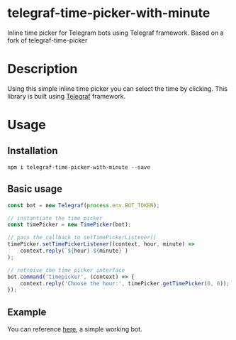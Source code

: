 # telegraf-time-picker-with-minute

Inline time picker for Telegram bots using Telegraf framework.
Based on a fork of telegraf-time-picker

# Description

Using this simple inline time picker you can select the time by clicking. This library is built using [Telegraf](https://github.com/telegraf/telegraf) framework.

# Usage

## Installation

```
npm i telegraf-time-picker-with-minute --save
```

## Basic usage

```typescript
const bot = new Telegraf(process.env.BOT_TOKEN);

// instantiate the time picker
const timePicker = new TimePicker(bot);

// pass the callback to setTimePickerListener()
timePicker.setTimePickerListener((context, hour, minute) =>
    context.reply(`${hour} ${minute}`)
);

// retreive the time picker interface
bot.command('timepicker', (context) => {
    context.reply('Choose the hour:', timePicker.getTimePicker(0, 0));
});
```

## Example

You can reference [here](./src/bot.ts), a simple working bot.
